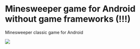 # Minesweeper game for Android without game frameworks (!!!)

Minesweeper classic game for Android

<img src="https://lh3.googleusercontent.com/w_1G1MM78lA-n--cDhCUDIK3h8dJ_9FYCawtwyPu5gjjn4bp3J_qTep9Y3bN_CN9rg=w1622-h917-rw">
